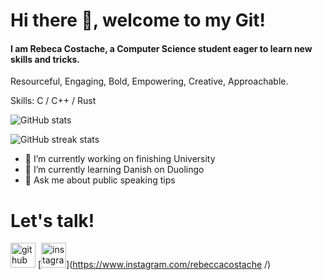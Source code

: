 # Hi there 👋, welcome to my Git!
#### I am Rebeca Costache, a Computer Science student eager to learn new skills and tricks.

Resourceful,
Engaging,
Bold,
Empowering,
Creative,
Approachable.

Skills: C / C++ / Rust

![GitHub stats](https://github-readme-stats.vercel.app/api?username=Rebecabrk&show_icons=true)  

![GitHub streak stats](https://streak-stats.demolab.com/?user=Rebecabrk)  

- 🔭 I’m currently working on finishing University 
- 🌱 I’m currently learning Danish on Duolingo 
- 💬 Ask me about public speaking tips
  
# Let's talk!
[<img src='https://cdn.jsdelivr.net/npm/simple-icons@3.0.1/icons/github.svg' alt='github' height='40'>](https://github.com/Rebecabrk)  [<img src='https://cdn.jsdelivr.net/npm/simple-icons@3.0.1/icons/instagram.svg' alt='instagram' height='40'>](https://www.instagram.com/rebeccacostache /)
